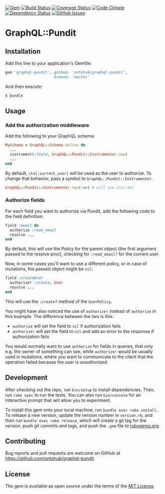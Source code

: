 [![Gem](https://img.shields.io/gem/v/graphql-pundit.svg)](https://rubygems.org/gems/graphql-pundit)
[![Build Status](https://travis-ci.org/ontohub/graphql-pundit.svg?branch=master)](https://travis-ci.org/ontohub/graphql-pundit)
[![Coverage Status](https://codecov.io/gh/ontohub/graphql-pundit/branch/master/graph/badge.svg)](https://codecov.io/gh/ontohub/graphql-pundit)
[![Code Climate](https://codeclimate.com/github/ontohub/graphql-pundit/badges/gpa.svg)](https://codeclimate.com/github/ontohub/graphql-pundit)
[![Dependency Status](https://gemnasium.com/badges/github.com/ontohub/graphql-pundit.svg)](https://gemnasium.com/github.com/ontohub/graphql-pundit)
[![GitHub issues](https://img.shields.io/github/issues/ontohub/graphql-pundit.svg?maxAge=2592000)](https://waffle.io/ontohub/ontohub-backend?source=ontohub%2Fgraphql-pundit)

# GraphQL::Pundit



## Installation

Add this line to your application's Gemfile:

```ruby
gem 'graphql-pundit', github: 'ontohub/graphql-pundit',
                      branch: 'master'
```

And then execute:

```bash
$ bundle
```

## Usage

### Add the authorization middleware

Add the following to your GraphQL schema:

```ruby
MySchema = GraphQL::Schema.define do
  ...
  instrument(:field, GraphQL::Pundit::Instrumenter.new)
  ...
end
```

By default, `ctx[:current_user]` will be used as the user to authorize. To change that behavior, pass a symbol to `GraphQL::Pundit::Instrumenter`. 

```ruby
GraphQL::Pundit::Instrumenter.new(:me) # will use ctx[:me]
```

### Authorize fields

For each field you want to authorize via Pundit, add the following code to the field definition:

```ruby
field :email do
  authorize :read_email
  resolve ...
end
```

By default, this will use the Policy for the parent object (the first argument passed to the resolve proc), checking for `:read_email?` for the current user.

Now, in some cases you'll want to use a different policy, or in case of mutations, the passed object might be `nil`:

```ruby
field :createUser
  authorize! :create, User
  resolve ...
end
```

This will use the `:create?` method of the `UserPolicy`.

You might have also noticed the use of `authorize!` instead of `authorize` in this example. The difference between the two is this:

- `authorize` will set the field to `nil` if authorization fails
- `authorize!` will set the field to `nil` and add an error to the response if authorization fails

You would normally want to use `authorize` for fields in queries, that only e.g. the owner of something can see, while `authorize!` would be usually used in mutations, where you want to communicate to the client that the operation failed because the user is unauthorized.
## Development

After checking out the repo, run `bin/setup` to install dependencies. Then, run `rake spec` to run the tests. You can also run `bin/console` for an interactive prompt that will allow you to experiment.

To install this gem onto your local machine, run `bundle exec rake install`. To release a new version, update the version number in `version.rb`, and then run `bundle exec rake release`, which will create a git tag for the version, push git commits and tags, and push the `.gem` file to [rubygems.org](https://rubygems.org).

## Contributing

Bug reports and pull requests are welcome on GitHub at https://github.com/ontohub/graphql-pundit.


## License

The gem is available as open source under the terms of the [MIT License](http://opensource.org/licenses/MIT).

